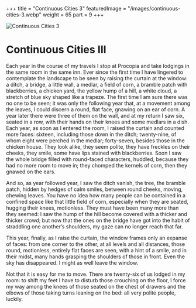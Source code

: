 +++
title = "Continuous Cities 3"
featuredImage = "/images/continuous-cities-3.webp"
weight = 65
part = 9
+++

![Continuous Cities 3](/images/continuous-cities-3.webp)

# Continuous Cities III

Each year in the course of my travels I stop at Procopia and take lodgings in the same room in the same inn. Ever since the first time I have lingered to contemplate the landscape to be seen by raising the curtain at the window: a ditch, a bridge, a little wall, a medlar, a field of corn, a bramble patch with blackberries, a chicken yard, the yellow hump of a hill, a white cloud, a stretch of blue sky shaped like a trapeze. The first time I am sure there was no one to be seen; it was only the following year that, at a movement among the leaves, I could discern a round, flat face, gnawing on an ear of corn. A year later there were three of them on the wall, and at my return I saw six, seated in a row, with their hands on their knees and some medlars in a dish. Each year, as soon as I entered the room, I raised the curtain and counted more faces: sixteen, including those down in the ditch; twenty-nine, of whom eight were perched in the medlar; forty-seven, besides those in the chicken house. They look alike, they seem polite, they have freckles on their cheeks, they smile, some have lips stained with blackberries. Soon I saw the whole bridge filled with round-faced characters, huddled, because they had no more room to move in; they chomped the kernels of corn, then they gnawed on the ears.

And so, as year followed year, I saw the ditch vanish, the tree, the bramble patch, hidden by hedges of calm smiles, between round cheeks, moving, chewing leaves. You have no idea how many people can be contained in a confined space like that little field of corn, especially when they are seated, hugging their knees, motionless. They must have been many more than they seemed: I saw the hump of the hill become covered with a thicker and thicker crowd; but now that the ones on the bridge have got into the habit of straddling one another’s shoulders, my gaze can no longer reach that far.

This year, finally, as I raise the curtain, the window frames only an expanse of faces: from one corner to the other, at all levels and all distances, those round, motionless, entirely flat faces are seen, with a hint of a smile, and in their midst, many hands grasping the shoulders of those in front. Even the sky has disappeared. I might as well leave the window.

Not that it is easy for me to move. There are twenty-six of us lodged in my room: to shift my feet I have to disturb those crouching on the floor, I force my way among the knees of those seated on the chest of drawers and the elbows of those taking turns leaning on the bed: all very polite people, luckily.